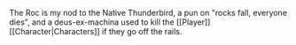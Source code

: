 The Roc is my nod to the Native Thunderbird, a pun on "rocks fall, everyone dies", and a deus-ex-machina used to kill the [[Player]] [[Character|Characters]] if they go off the rails.